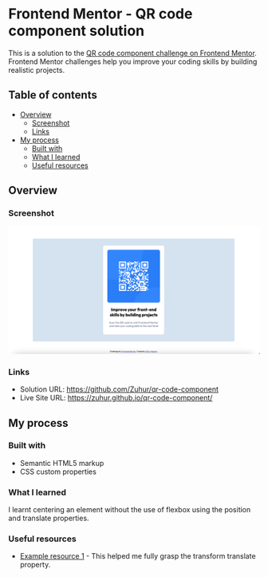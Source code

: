 # Frontend Mentor - QR code component solution

This is a solution to the [QR code component challenge on Frontend Mentor](https://www.frontendmentor.io/challenges/qr-code-component-iux_sIO_H). Frontend Mentor challenges help you improve your coding skills by building realistic projects. 

## Table of contents

- [Overview](#overview)
  - [Screenshot](#screenshot)
  - [Links](#links)
- [My process](#my-process)
  - [Built with](#built-with)
  - [What I learned](#what-i-learned)
  - [Useful resources](#useful-resources)

## Overview

### Screenshot

![](./screenshot-desktop.png)

### Links

- Solution URL: https://github.com/Zuhur/qr-code-component
- Live Site URL: https://zuhur.github.io/qr-code-component/

## My process

### Built with

- Semantic HTML5 markup
- CSS custom properties

### What I learned

I learnt centering an element without the use of flexbox using the position and translate properties.


### Useful resources

- [Example resource 1](https://www.youtube.com/watch?v=rzD-cPhq02E&t=13s&ab_channel=WebDevSimplified) - This helped me fully grasp the transform translate property.

